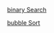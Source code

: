 
[binary Search](https://codesandbox.io/p/sandbox/binary-search-2iuu7?file=%2Fsrc%2Findex.js%3A14%2C22)

[bubble Sort](https://codesandbox.io/p/sandbox/maximumnum-2wrszz?file=%2Fsrc%2Findex.js%3A17%2C38)